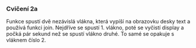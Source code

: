 ### Cvičení 2a
Funkce spustí dvě nezávislá vlákna, která vypíší na obrazovku desky text a používá funkci join. Nejdříve se spustí 1. vlákno, poté se vyčistí display a počká pár sekund než se spustí vlákno druhé. To samé se opakuje s vláknem číslo 2.
